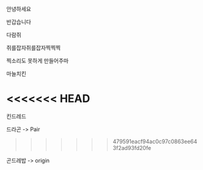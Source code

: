 안녕하세요

반갑습니다

다람쥐

쥐를잡자쥐를잡자찍찍찍

찍소리도 못하게 만들어주마

마늘치킨

<<<<<<< HEAD
=======
킨드레드

드라곤 -> Pair
>>>>>>> 479591eacf94ac0c97c0863ee643f2ad93fd20fe

곤드레밥 -> origin
